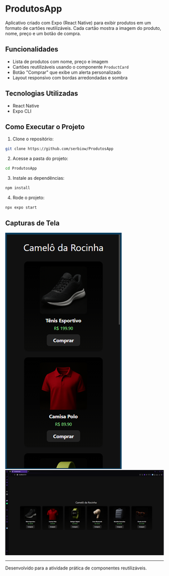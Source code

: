 # ProdutosApp

Aplicativo criado com Expo (React Native) para exibir produtos em um formato de cartões reutilizáveis. Cada cartão mostra a imagem do produto, nome, preço e um botão de compra.

## Funcionalidades

- Lista de produtos com nome, preço e imagem
- Cartões reutilizáveis usando o componente `ProductCard`
- Botão "Comprar" que exibe um alerta personalizado
- Layout responsivo com bordas arredondadas e sombra

## Tecnologias Utilizadas

- React Native
- Expo CLI

## Como Executar o Projeto

1. Clone o repositório:

```bash
git clone https://github.com/serbiow/ProdutosApp
```

2. Acesse a pasta do projeto:

```bash
cd ProdutosApp
```

3. Instale as dependências:

```bash
npm install
```

4. Rode o projeto:

```bash
npx expo start
```


## Capturas de Tela

![alt text](./assets/print1.png)
![alt text](./assets/print2.png)

---

Desenvolvido para a atividade prática de componentes reutilizáveis.

